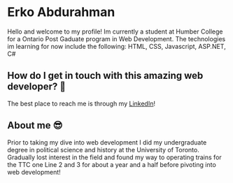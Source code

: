 # Erko Abdurahman

Hello and welcome to my profile! Im currently a student at Humber College for a Ontario Post Gaduate program in Web Development. The technologies im learning for now include the following: HTML, CSS, Javascript, ASP.NET, C#

## How do I get in touch with this amazing web developer? 🤔
The best place to reach me is through my [LinkedIn](https://www.linkedin.com/in/erko-abdurahman-b74186164/)!

## About me 😎
Prior to taking my dive into web development I did my undergraduate degree in political science and history at the University of Toronto. Gradually lost interest in the field and found my way to operating trains for the TTC one Line 2 and 3 for about a year and a half before pivoting into web development!

<!--

Here are some ideas to get you started:

- 🔭 I’m currently working on ...
- 🌱 I’m currently learning ...
- 👯 I’m looking to collaborate on ...
- 🤔 I’m looking for help with ...
- 💬 Ask me about ...
- 📫 How to reach me: ...
- 😄 Pronouns: ...
- ⚡ Fun fact: ...
-->
